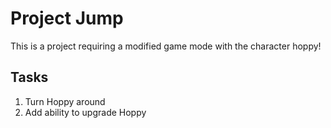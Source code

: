 # Project Jump

This is a project requiring a modified game mode with the character hoppy!

## Tasks
1. Turn Hoppy around
2. Add ability to upgrade Hoppy